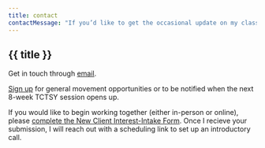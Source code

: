 ```yaml
---
title: contact
contactMessage: "If you’d like to get the occasional update on my class offerings, and/or new opportunities to work with me, subscribe here:"
---
```


## {{ title }}

Get in touch through [email](hi.movewithcait@gmail.com).

[Sign up](http://eepurl.com/dkOQTH) for general movement opportunities or to be notified when the next 8-week TCTSY session opens up.

If you would like to begin working together (either in-person or online), please [complete the New Client Interest-Intake Form](https://airtable.com/appwhP1yYo2BFGBzF/shr957zEDCSKIMwzc). Once I recieve your submission, I will reach out with a scheduling link to set up an introductory call.
